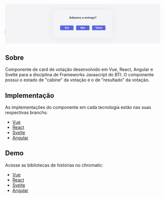 <p align="center">
   <img src="./.github/sample.png" alt="lets-vote-card"/>
</p>

## Sobre
Componente de card de votação desenvolvido em Vue, React, Angular e Svelte para a disciplina de Frameworks Javascript do BTI. O componente possui o estado de "cabine" da votação e o de "resultado" da votação.

## Implementação
As implementações do componente em cada tecnologia estão nas suas respectivas branchs:
* [Vue](https://github.com/lorenatoscano/lets-vote-card/tree/vue)
* [React](https://github.com/lorenatoscano/lets-vote-card/tree/react)
* [Svelte](https://github.com/lorenatoscano/lets-vote-card/tree/svelte)
* [Angular](https://github.com/lorenatoscano/lets-vote-card/tree/angular)
## Demo
Acesse as bibliotecas de histórias no chromatic:
* [Vue](https://www.chromatic.com/library?appId=60f437c3ede6ee003b697eef&branch=vue)
* [React](https://www.chromatic.com/library?appId=60f437c3ede6ee003b697eef&branch=react)
* [Svelte](https://www.chromatic.com/library?appId=60f437c3ede6ee003b697eef&branch=svelte)
* [Angular](https://www.chromatic.com/library?appId=60f437c3ede6ee003b697eef&branch=angular)